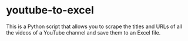 # youtube-to-excel
This is a Python script that allows you to scrape the titles and URLs of all the videos of a YouTube channel and save them to an Excel file.
